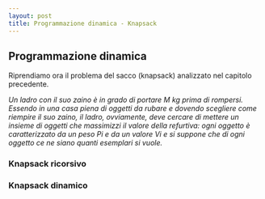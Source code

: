 ```yaml
---
layout: post
title: Programmazione dinamica - Knapsack
---
```


## Programmazione dinamica

Riprendiamo ora il problema del sacco (knapsack) analizzato nel capitolo precedente.

*Un ladro con il suo zaino è in grado di portare M kg prima di rompersi. Essendo in una casa piena di oggetti da rubare e dovendo scegliere come riempire il suo zaino, il ladro, ovviamente, deve cercare di mettere un insieme di oggetti che massimizzi il valore della refurtiva: ogni oggetto è caratterizzato da un peso Pi e da un valore Vi e si suppone che di ogni oggetto ce ne siano quanti esemplari si vuole.* 

### Knapsack ricorsivo ###

### Knapsack dinamico ###